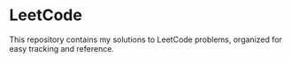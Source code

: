 # LeetCode

<p>This repository contains my solutions to LeetCode problems, organized for easy tracking and reference.</p>
